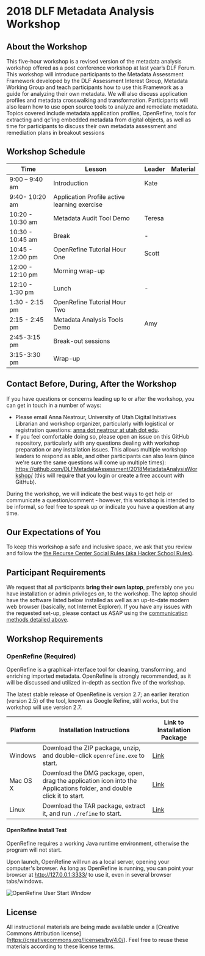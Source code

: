 # 2018 DLF Metadata Analysis Workshop

## About the Workshop
This five-hour workshop is a revised version of the metadata analysis workshop offered as a post conference workshop at last year’s DLF Forum. This workshop will introduce participants to the Metadata Assessment Framework developed by the DLF Assessment Interest Group, Metadata Working Group and teach participants how to use this Framework as a guide for analyzing their own metadata. We will also discuss application profiles and metadata crosswalking and transformation. Participants will also learn how to use open source tools to analyze and remediate metadata. Topics covered include metadata application profiles, OpenRefine, tools for extracting and qc'ing embedded metadata from digital objects, as well as time for participants to discuss their own metadata assessment and remediation plans in breakout sessions

## Workshop Schedule

| Time | Lesson | Leader | Material |
| ----- | ----- | ----- | ----- |
| 9:00 – 9:40 am | Introduction | Kate | |
| 9:40- 10:20 am | Application Profile active learning exercise | | |
| 10:20 - 10:30 am | Metadata Audit Tool Demo | Teresa | |
| 10:30 - 10:45 am | Break | - | |
| 10:45 - 12:00 pm |  OpenRefine Tutorial Hour One | Scott | |
| 12:00 - 12:10 pm | Morning wrap-up | | |
| 12:10 - 1:30 pm | Lunch | - | |
| 1:30 - 2:15 pm | OpenRefine Tutorial Hour Two | | |
| 2:15 - 2:45 pm | Metadata Analysis Tools Demo | Amy | |
| 2:45-3:15 pm | Break-out sessions | | |
| 3:15-3:30 pm | Wrap-up | | |

## Contact Before, During, After the Workshop

If you have questions or concerns leading up to or after the workshop, you can get in touch in a number of ways:

- Please email Anna Neatrour, University of Utah Digital Initiatives Librarian and workshop organizer, particularly with logistical or registration questions: [anna dot neatrour at utah dot edu](mailto:anna.neatrour@utah.edu).
- If you feel comfortable doing so, please open an issue on this GitHub repository, particularly with any questions dealing with workshop preparation or any installation issues. This allows multiple workshop leaders to respond as able, and other participants can also learn (since we're sure the same questions will come up multiple times): https://github.com/DLFMetadataAssessment/2018MetadataAnalysisWorkshop/ (this will require that you login or create a free account with GitHub).

During the workshop, we will indicate the best ways to get help or communicate a question/comment - however, this workshop is intended to be informal, so feel free to speak up or indicate you have a question at any time.

## Our Expectations of You

To keep this workshop a safe and inclusive space, we ask that you review and follow the [the Recurse Center Social Rules (aka Hacker School Rules)](https://www.recurse.com/manual#sub-sec-social-rules).

## Participant Requirements

We request that all participants **bring their own laptop**, preferably one you have installation or admin privileges on, to the workshop. The laptop should have the software listed below installed as well as an up-to-date modern web browser (basically, not Internet Explorer). If you have any issues with the requested set-up, please contact us ASAP using the [communication methods detailed above](#contact-before-during-after-the-workshop).

## Workshop Requirements
### OpenRefine (Required)
OpenRefine is a graphical-interface tool for cleaning, transforming, and enriching imported metadata. OpenRefine is strongly recommended, as it will be discussed and utilized in-depth as section five of the workshop.

The latest stable release of OpenRefine is version 2.7; an earlier iteration (version 2.5) of the tool, known as Google Refine, still works, but the workshop will use version 2.7.

Platform | Installation Instructions | Link to Installation Package
---------|---------------------------|--------------------------
Windows  | Download the ZIP package, unzip, and double-click `openrefine.exe` to start. | [Link](https://github.com/OpenRefine/OpenRefine/releases/download/2.7/openrefine-win-2.7.zip)
Mac OS X | Download the DMG package, open, drag the application icon into the Applications folder, and double click it to start. | [Link](https://github.com/OpenRefine/OpenRefine/releases/download/2.7/openrefine-mac-2.7.dmg)
Linux    | Download the TAR package, extract it, and run `./refine` to start. | [Link](https://github.com/OpenRefine/OpenRefine/releases/download/2.7/openrefine-linux-2.7.tar.gz)

#### OpenRefine Install Test

OpenRefine requires a working Java runtime environment, otherwise the program will not start.

Upon launch, OpenRefine will run as a local server, opening your computer's browser. As long as OpenRefine is running, you can point your browser at http://127.0.0.1:3333/ to use it, even in several browser tabs/windows.

![OpenRefine User Start Window](images/openrefine.png)

## License
All instructional materials are being made available under a [Creative Commons Attribution license] (https://creativecommons.org/licenses/by/4.0/). Feel free to reuse these materials according to these license terms.
